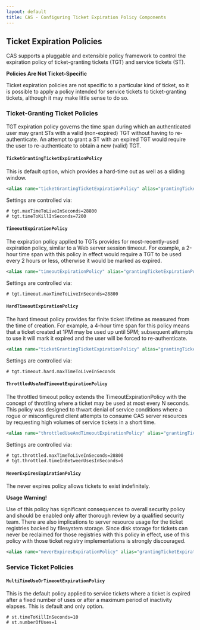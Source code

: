 ```yaml
---
layout: default
title: CAS - Configuring Ticket Expiration Policy Components
---
```



## Ticket Expiration Policies
CAS supports a pluggable and extensible policy framework to control the expiration policy of ticket-granting 
tickets (TGT) and service tickets (ST).

<div class="alert alert-info"><strong>Policies Are Not Ticket-Specific</strong><p>Ticket expiration policies are not specific to a 
particular kind of ticket, so it is possible to apply a policy intended for service tickets to ticket-granting tickets, although 
it may make little sense to do so.</p></div>


### Ticket-Granting Ticket Policies
TGT expiration policy governs the time span during which an authenticated user may grant STs with a valid (non-expired) TGT without
having to re-authenticate. An attempt to grant a ST with an expired TGT would require the user to re-authenticate
to obtain a new (valid) TGT.

#### `TicketGrantingTicketExpirationPolicy`
This is default option, which provides a hard-time out as well as a sliding window.

```xml
<alias name="ticketGrantingTicketExpirationPolicy" alias="grantingTicketExpirationPolicy" />
```

Settings are controlled via:

```properties
# tgt.maxTimeToLiveInSeconds=28800
# tgt.timeToKillInSeconds=7200
```

#### `TimeoutExpirationPolicy`
The expiration policy applied to TGTs provides for most-recently-used expiration policy, similar to a Web server session timeout. 
For example, a 2-hour time span with this policy in effect would require a TGT to be used every 2 hours or less, otherwise 
it would be marked as expired.

```xml
<alias name="timeoutExpirationPolicy" alias="grantingTicketExpirationPolicy" />
```

Settings are controlled via:

```properties
# tgt.timeout.maxTimeToLiveInSeconds=28800
```

#### `HardTimeoutExpirationPolicy`
The hard timeout policy provides for finite ticket lifetime as measured from the time of creation. For example, a 4-hour time span 
for this policy means that a ticket created at 1PM may be used up until 5PM; subsequent attempts to use it will mark it expired 
and the user will be forced to re-authenticate.

```xml
<alias name="ticketGrantingTicketExpirationPolicy" alias="grantingTicketExpirationPolicy" />
```

Settings are controlled via:

```properties
# tgt.timeout.hard.maxTimeToLiveInSeconds
```

#### `ThrottledUseAndTimeoutExpirationPolicy`
The throttled timeout policy extends the TimeoutExpirationPolicy with the concept of throttling where a ticket may be used at 
most every N seconds. This policy was designed to thwart denial of service conditions where a rogue or misconfigured client 
attempts to consume CAS server resources by requesting high volumes of service tickets in a short time.

```xml
<alias name="throttledUseAndTimeoutExpirationPolicy" alias="grantingTicketExpirationPolicy" />
```

Settings are controlled via:

```properties
# tgt.throttled.maxTimeToLiveInSeconds=28800
# tgt.throttled.timeInBetweenUsesInSeconds=5
```

#### `NeverExpiresExpirationPolicy`
The never expires policy allows tickets to exist indefinitely.

<div class="alert alert-warning"><strong>Usage Warning!</strong><p>Use of this policy has significant consequences to overall 
security policy and should be enabled only after thorough review by a qualified security team. There are also implications to 
server resource usage for the ticket registries backed by filesystem storage. Since disk storage for tickets can never be reclaimed 
for those registries with this policy in effect, use of this policy with those ticket registry implementations 
is strongly discouraged.</p></div>

```xml
<alias name="neverExpiresExpirationPolicy" alias="grantingTicketExpirationPolicy" />
```

### Service Ticket Policies

#### `MultiTimeUseOrTimeoutExpirationPolicy`
This is the default policy applied to service tickets where a ticket is expired after a fixed number of uses or after a maximum 
period of inactivity elapses. This is default and only option.

```properties
# st.timeToKillInSeconds=10
# st.numberOfUses=1
```
